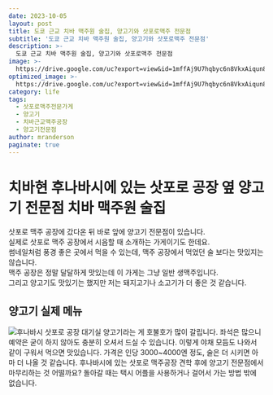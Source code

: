 ```yaml
---
date: 2023-10-05
layout: post
title: 도쿄 근교 치바 맥주원 술집, 양고기와 삿포로맥주 전문점
subtitle: '도쿄 근교 치바 맥주원 술집, 양고기와 삿포로맥주 전문점'
description: >-
  도쿄 근교 치바 맥주원 술집, 양고기와 삿포로맥주 전문점
image: >-
  https://drive.google.com/uc?export=view&id=1mffAj9U7hqbyc6n8VkxAiqun8Ohc49Zx
optimized_image: >-
  https://drive.google.com/uc?export=view&id=1mffAj9U7hqbyc6n8VkxAiqun8Ohc49Zx
category: life
tags:
  - 삿포로맥주전문가게
  - 양고기
  - 치바근교맥주공장
  - 양고기전문점
author: mranderson
paginate: true
---
```

# 치바현 후나바시에 있는 삿포로 공장 옆 양고기 전문점 치바 맥주원 술집
삿포로 맥주 공장에 갔다온 뒤 바로 앞에 양고기 전문점이 있습니다.  
실제로 삿포로 맥주 공장에서 시음할 때 소개하는 가게이기도 한데요.  
썸네일처럼 풍경 좋은 곳에서 먹을 수 있는데, 맥주 공장에서 먹었던 술 보다는 맛있지는 않습니다.  
맥주 공장은 정말 달달하게 맛있는데 이 가게는 그냥 일반 생맥주입니다.  
그리고 양고기도 맛있기는 했지만 저는 돼지고기나 소고기가 더 좋은 것 같습니다.  

## 양고기 실제 메뉴
<img src="https://drive.google.com/uc?export=view&id=1QIX9rII6-fB7ZzYpexrckTTfy8vwGWrY"    alt="후나바시 삿포로 공장 대기실">
양고기라는 게 호불호가 많이 갈립니다.  
좌석은 많으니 예약은 굳이 하지 않아도 충분히 오셔서 드실 수 있습니다.  
이렇게 야채 모듬도 나와서 같이 구워서 먹으면 맛있습니다.  
가격은 인당 3000~4000엔 정도, 술은 더 시키면 아마 더 나올 것 같습니다.  
후나바시에 있는 삿포로 맥주공장 견학 후에 양고기 전문점에서 마무리하는 것 어떨까요?  
돌아갈 때는 택시 어플을 사용하거나 걸어서 가는 방법 밖에 없습니다.  